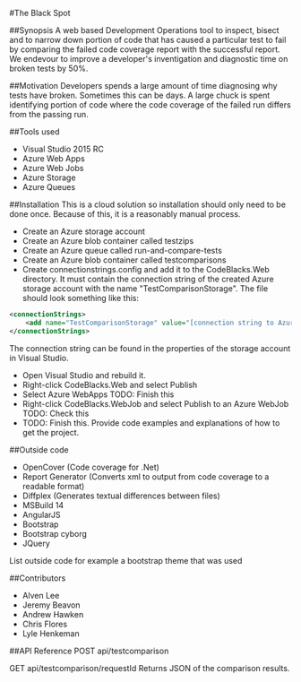 #The Black Spot

##Synopsis
A web based Development Operations tool to inspect, bisect and to narrow down portion of code that has caused a particular test to fail by comparing the failed code coverage report with the successful report. We endevour to improve a developer's inventigation and diagnostic time on broken tests by 50%.

##Motivation
Developers spends a large amount of time diagnosing why tests have broken. Sometimes this can be days. A large chuck is spent identifying portion of code where the code coverage of the failed run differs from the passing run. 

##Tools used
- Visual Studio 2015 RC
- Azure Web Apps
- Azure Web Jobs
- Azure Storage
- Azure Queues

##Installation
This is a cloud solution so installation should only need to be done once. Because of this, it is a reasonably manual process.

- Create an Azure storage account
- Create an Azure blob container called testzips
- Create an Azure queue called run-and-compare-tests
- Create an Azure blob container called testcomparisons
- Create connectionstrings.config and add it to the CodeBlacks.Web directory. It must contain the connection string of the created Azure storage account with the name "TestComparisonStorage". The file should look something like this:
```xml
<connectionStrings>
    <add name="TestComparisonStorage" value="[connection string to Azure storage account]"/>
</connectionStrings>
```
The connection string can be found in the properties of the storage account in Visual Studio.
- Open Visual Studio and rebuild it.
- Right-click CodeBlacks.Web and select Publish
- Select Azure WebApps TODO: Finish this
- Right-click CodeBlacks.WebJob and select Publish to an Azure WebJob TODO: Check this
- TODO: Finish this.
Provide code examples and explanations of how to get the project.

##Outside code
- OpenCover (Code coverage for .Net)
- Report Generator (Converts xml to output from code coverage to a readable format)
- Diffplex (Generates textual differences between files)
- MSBuild 14
- AngularJS
- Bootstrap
- Bootstrap cyborg
- JQuery

List outside code for example a bootstrap theme that was used

##Contributors
- Alven Lee
- Jeremy Beavon
- Andrew Hawken
- Chris Flores
- Lyle Henkeman

##API Reference
POST api/testcomparison

GET api/testcomparison/requestId
Returns JSON of the comparison results. 


